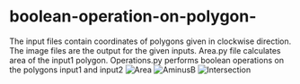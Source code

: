 # boolean-operation-on-polygon-
The input files contain coordinates of polygons given in clockwise direction. The image files are the output for the given inputs. 
Area.py file calculates area of the input1 polygon. Operations.py performs boolean operations on the polygons input1 and input2
![Area](https://user-images.githubusercontent.com/62550460/122209452-2aaead00-cec2-11eb-801e-912646037c37.png)
![AminusB](https://user-images.githubusercontent.com/62550460/122209450-297d8000-cec2-11eb-8fc6-ee1687d82aa2.png)
![Intersection](https://user-images.githubusercontent.com/62550460/122209457-2b474380-cec2-11eb-8aaf-11c45928cd51.png)
